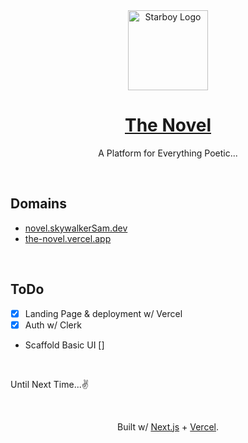 <div align="center">
    <a href="https://skywalkerSam.dev">
        <img src="https://github.com/starboy-inc.png" alt="Starboy Logo" height=128>
    </a>
    <h1><a href="https://novel.skywalkersam.dev">The Novel</a></h1>        
    A Platform for Everything Poetic...
</div>

&nbsp;

## Domains

- [novel.skywalkerSam.dev](https://novel.skywalkersam.dev)
- [the-novel.vercel.app](https://the-novel.vercel.app)

<!-- ## Sources -->

&nbsp;

## ToDo

- [x] Landing Page & deployment w/ Vercel
- [x] Auth w/ Clerk
- Scaffold Basic UI []

&nbsp;

Until Next Time...✌️

&nbsp;

<div align="center">
<p>Built w/ <a href="https://nextjs.org">Next.js</a> + <a href="https://vercel.com">Vercel</a>.</p>
</div>
